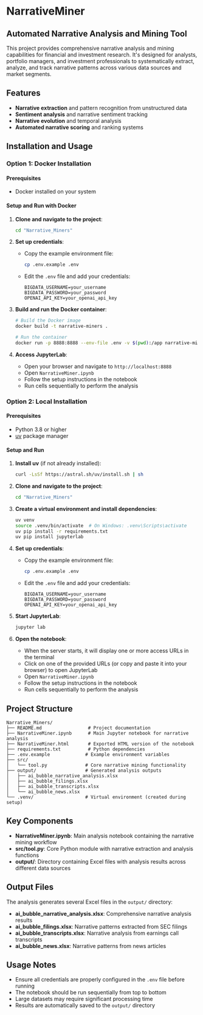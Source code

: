 # NarrativeMiner

## Automated Narrative Analysis and Mining Tool

This project provides comprehensive narrative analysis and mining capabilities for financial and investment research. It's designed for analysts, portfolio managers, and investment professionals to systematically extract, analyze, and track narrative patterns across various data sources and market segments.

## Features

- **Narrative extraction** and pattern recognition from unstructured data
- **Sentiment analysis** and narrative sentiment tracking
- **Narrative evolution** and temporal analysis
- **Automated narrative scoring** and ranking systems

## Installation and Usage

### Option 1: Docker Installation

#### Prerequisites
- Docker installed on your system

#### Setup and Run with Docker

1. **Clone and navigate to the project**:
   ```bash
   cd "Narrative_Miners"
   ```

2. **Set up credentials**:
   - Copy the example environment file:
     ```bash
     cp .env.example .env
     ```
   - Edit the `.env` file and add your credentials:
     ```
     BIGDATA_USERNAME=your_username
     BIGDATA_PASSWORD=your_password
     OPENAI_API_KEY=your_openai_api_key
     ```

3. **Build and run the Docker container**:
   ```bash
   # Build the Docker image
   docker build -t narrative-miners .
   
   # Run the container
   docker run -p 8888:8888 --env-file .env -v $(pwd):/app narrative-miners
   ```

4. **Access JupyterLab**:
   - Open your browser and navigate to `http://localhost:8888`
   - Open `NarrativeMiner.ipynb`
   - Follow the setup instructions in the notebook
   - Run cells sequentially to perform the analysis

### Option 2: Local Installation

#### Prerequisites
- Python 3.8 or higher
- [uv](https://github.com/astral-sh/uv) package manager

#### Setup and Run

1. **Install uv** (if not already installed):
   ```bash
   curl -LsSf https://astral.sh/uv/install.sh | sh
   ```

2. **Clone and navigate to the project**:
   ```bash
   cd "Narrative_Miners"
   ```

3. **Create a virtual environment and install dependencies**:
   ```bash
   uv venv
   source .venv/bin/activate  # On Windows: .venv\Scripts\activate
   uv pip install -r requirements.txt
   uv pip install jupyterlab
   ```

4. **Set up credentials**:
   - Copy the example environment file:
     ```bash
     cp .env.example .env
     ```
   - Edit the `.env` file and add your credentials:
     ```
     BIGDATA_USERNAME=your_username
     BIGDATA_PASSWORD=your_password
     OPENAI_API_KEY=your_openai_api_key
     ```

5. **Start JupyterLab**:
   ```bash
   jupyter lab
   ```

6. **Open the notebook**:
   - When the server starts, it will display one or more access URLs in the terminal
   - Click on one of the provided URLs (or copy and paste it into your browser) to open JupyterLab
   - Open `NarrativeMiner.ipynb`
   - Follow the setup instructions in the notebook
   - Run cells sequentially to perform the analysis



## Project Structure

```
Narrative_Miners/
├── README.md                 # Project documentation
├── NarrativeMiner.ipynb      # Main Jupyter notebook for narrative analysis
├── NarrativeMiner.html       # Exported HTML version of the notebook
├── requirements.txt          # Python dependencies
├── .env.example             # Example environment variables
├── src/
│   └── tool.py              # Core narrative mining functionality
├── output/                  # Generated analysis outputs
│   ├── ai_bubble_narrative_analysis.xlsx
│   ├── ai_bubble_filings.xlsx
│   ├── ai_bubble_transcripts.xlsx
│   └── ai_bubble_news.xlsx
└── .venv/                   # Virtual environment (created during setup)
```

## Key Components

- **NarrativeMiner.ipynb**: Main analysis notebook containing the narrative mining workflow
- **src/tool.py**: Core Python module with narrative extraction and analysis functions
- **output/**: Directory containing Excel files with analysis results across different data sources

## Output Files

The analysis generates several Excel files in the `output/` directory:
- **ai_bubble_narrative_analysis.xlsx**: Comprehensive narrative analysis results
- **ai_bubble_filings.xlsx**: Narrative patterns extracted from SEC filings
- **ai_bubble_transcripts.xlsx**: Narrative analysis from earnings call transcripts
- **ai_bubble_news.xlsx**: Narrative patterns from news articles

## Usage Notes

- Ensure all credentials are properly configured in the `.env` file before running
- The notebook should be run sequentially from top to bottom
- Large datasets may require significant processing time
- Results are automatically saved to the `output/` directory